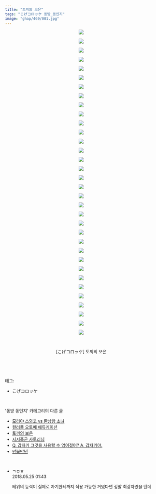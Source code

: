 ```yaml
---
title: "토끼의 보은"
tags: "こげコロッケ 동방_동인지"
image: "ghap/469/001.jpg"
---
```

<div class="article">
<p style="text-align: center; clear: none; float: none;"><img src="{{ site.nasurl }}/ghap/469/001.jpg"/></p>
<p style="text-align: center; clear: none; float: none;"><img src="{{ site.nasurl }}/ghap/469/002.jpg"/></p>
<p style="text-align: center; clear: none; float: none;"><img src="{{ site.nasurl }}/ghap/469/003.jpg"/></p>
<p style="text-align: center; clear: none; float: none;"><img src="{{ site.nasurl }}/ghap/469/004.jpg"/></p>
<p style="text-align: center; clear: none; float: none;"><img src="{{ site.nasurl }}/ghap/469/005.jpg"/></p>
<p style="text-align: center; clear: none; float: none;"><img src="{{ site.nasurl }}/ghap/469/006.jpg"/></p>
<p style="text-align: center; clear: none; float: none;"><img src="{{ site.nasurl }}/ghap/469/007.jpg"/></p>
<p style="text-align: center; clear: none; float: none;"><img src="{{ site.nasurl }}/ghap/469/008.jpg"/></p>
<p style="text-align: center; clear: none; float: none;"><img src="{{ site.nasurl }}/ghap/469/009.jpg"/></p>
<p style="text-align: center; clear: none; float: none;"><img src="{{ site.nasurl }}/ghap/469/010.jpg"/></p>
<p style="text-align: center; clear: none; float: none;"><img src="{{ site.nasurl }}/ghap/469/011.jpg"/></p>
<p style="text-align: center; clear: none; float: none;"><img src="{{ site.nasurl }}/ghap/469/012.jpg"/></p>
<p style="text-align: center; clear: none; float: none;"><img src="{{ site.nasurl }}/ghap/469/013.jpg"/></p>
<p style="text-align: center; clear: none; float: none;"><img src="{{ site.nasurl }}/ghap/469/014.jpg"/></p>
<p style="text-align: center; clear: none; float: none;"><img src="{{ site.nasurl }}/ghap/469/015.jpg"/></p>
<p style="text-align: center; clear: none; float: none;"><img src="{{ site.nasurl }}/ghap/469/016.jpg"/></p>
<p style="text-align: center; clear: none; float: none;"><img src="{{ site.nasurl }}/ghap/469/017.jpg"/></p>
<p style="text-align: center; clear: none; float: none;"><img src="{{ site.nasurl }}/ghap/469/018.jpg"/></p>
<p style="text-align: center; clear: none; float: none;"><img src="{{ site.nasurl }}/ghap/469/019.jpg"/></p>
<p style="text-align: center; clear: none; float: none;"><img src="{{ site.nasurl }}/ghap/469/020.jpg"/></p>
<p style="text-align: center; clear: none; float: none;"><img src="{{ site.nasurl }}/ghap/469/021.jpg"/></p>
<p style="text-align: center; clear: none; float: none;"><img src="{{ site.nasurl }}/ghap/469/022.jpg"/></p>
<p style="text-align: center; clear: none; float: none;"><img src="{{ site.nasurl }}/ghap/469/023.jpg"/></p>
<p style="text-align: center; clear: none; float: none;"><img src="{{ site.nasurl }}/ghap/469/024.jpg"/></p>
<p style="text-align: center; clear: none; float: none;"><img src="{{ site.nasurl }}/ghap/469/025.jpg"/></p>
<p style="text-align: center; clear: none; float: none;"><img src="{{ site.nasurl }}/ghap/469/026.jpg"/></p>
<p style="text-align: center; clear: none; float: none;"><img src="{{ site.nasurl }}/ghap/469/027.jpg"/></p>
<p style="text-align: center; clear: none; float: none;"><img src="{{ site.nasurl }}/ghap/469/028.jpg"/></p>
<p style="text-align: center; clear: none; float: none;"><img src="{{ site.nasurl }}/ghap/469/029.jpg"/></p>
<p style="text-align: center; clear: none; float: none;"><img src="{{ site.nasurl }}/ghap/469/030.jpg"/></p>
<p style="text-align: center; clear: none; float: none;"><img src="{{ site.nasurl }}/ghap/469/031.jpg"/></p>
<p style="text-align: center; clear: none; float: none;"><img src="{{ site.nasurl }}/ghap/469/032.jpg"/></p>
<p style="text-align: center; clear: none; float: none;"><img src="{{ site.nasurl }}/ghap/469/033.jpg"/></p>
<p style="text-align: center; clear: none; float: none;"><img src="{{ site.nasurl }}/ghap/469/034.jpg"/></p>
<p style="text-align: center; clear: none; float: none;"><br/></p>
<p style="text-align: center; clear: none; float: none;">[こげコロッケ] 토끼의 보은</p>
<p><br/></p>
</div><br/>
<div class="tagTrail">
<p>태그: </p>
<ul>
<li>こげコロッケ</li>
</ul>
</div><br/>
<div class="another">
<p>'동방 동인지' 카테고리의 다른 글</p>
<ul>
<li><a href="/2016-06-21-ghap_471">모리야 스와코 vs 환상향 소녀</a></li>
<li><a href="/2016-06-21-ghap_470">컬러풀 오토메 에듀케이션</a></li>
<li><a href="/2016-06-21-ghap_469">토끼의 보은</a></li>
<li><a href="/2016-06-21-ghap_468">지저폭군 사토리님</a></li>
<li><a href="/2016-06-21-ghap_467">Q. 갑자기 그것을 사용할 수 없어졌어?  A. 갑자기야.</a></li>
<li><a href="/2016-06-21-ghap_466">만복만년</a></li>
</ul>
</div><br/>
<div class="cb_module cb_fluid">
<div class="cb_wrt cb_profile">
<div class="comment">
<ul>
<li class="cb_thumb_off" id="comment15261341">
<div class="cb_comment_area">
<div class="cb_info_area">
<div class="cb_section">
<span class="cb_nick_name">ㄱㅁㅎ</span>
</div>
<div class="cb_section">
<span class="cb_date">2018.05.25 01:43 </span>
</div>
</div>
<div class="cb_dsc_comment">
<p class="cb_dsc">
											테위의 능력이 실제로 자기한테까지 적용 가능한 거였다면 정말 최강자였을 텐데
										</p>
</div>
</div></li>
</ul>
</div>
</div><!-- commentList close -->
</div><br/>
